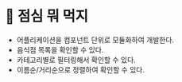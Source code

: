 # 🍚 점심 뭐 먹지

- 어플리케이션을 컴포넌트 단위로 모듈화하여 개발한다.
- 음식점 목록을 확인할 수 있다.
- 카테고리별로 필터링해서 확인할 수 있다.
- 이름순/거리순으로 정렬하여 확인할 수 있다.
